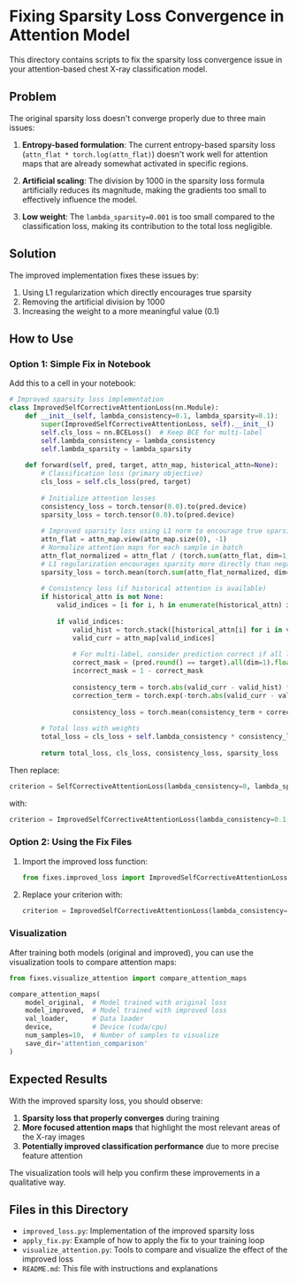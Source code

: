 # Fixing Sparsity Loss Convergence in Attention Model

This directory contains scripts to fix the sparsity loss convergence issue in your attention-based chest X-ray classification model.

## Problem

The original sparsity loss doesn't converge properly due to three main issues:

1. **Entropy-based formulation**: The current entropy-based sparsity loss (`attn_flat * torch.log(attn_flat)`) doesn't work well for attention maps that are already somewhat activated in specific regions.

2. **Artificial scaling**: The division by 1000 in the sparsity loss formula artificially reduces its magnitude, making the gradients too small to effectively influence the model.

3. **Low weight**: The `lambda_sparsity=0.001` is too small compared to the classification loss, making its contribution to the total loss negligible.

## Solution

The improved implementation fixes these issues by:

1. Using L1 regularization which directly encourages true sparsity
2. Removing the artificial division by 1000
3. Increasing the weight to a more meaningful value (0.1)

## How to Use

### Option 1: Simple Fix in Notebook

Add this to a cell in your notebook:

```python
# Improved sparsity loss implementation
class ImprovedSelfCorrectiveAttentionLoss(nn.Module):
    def __init__(self, lambda_consistency=0.1, lambda_sparsity=0.1):
        super(ImprovedSelfCorrectiveAttentionLoss, self).__init__()
        self.cls_loss = nn.BCELoss()  # Keep BCE for multi-label
        self.lambda_consistency = lambda_consistency
        self.lambda_sparsity = lambda_sparsity
    
    def forward(self, pred, target, attn_map, historical_attn=None):
        # Classification loss (primary objective)
        cls_loss = self.cls_loss(pred, target)
        
        # Initialize attention losses
        consistency_loss = torch.tensor(0.0).to(pred.device)
        sparsity_loss = torch.tensor(0.0).to(pred.device)
        
        # Improved sparsity loss using L1 norm to encourage true sparsity
        attn_flat = attn_map.view(attn_map.size(0), -1)
        # Normalize attention maps for each sample in batch
        attn_flat_normalized = attn_flat / (torch.sum(attn_flat, dim=1, keepdim=True) + 1e-8)
        # L1 regularization encourages sparsity more directly than negative entropy
        sparsity_loss = torch.mean(torch.sum(attn_flat_normalized, dim=1))
        
        # Consistency loss (if historical attention is available)
        if historical_attn is not None:
            valid_indices = [i for i, h in enumerate(historical_attn) if h is not None]
            
            if valid_indices:
                valid_hist = torch.stack([historical_attn[i] for i in valid_indices]).to(pred.device)
                valid_curr = attn_map[valid_indices]
                
                # For multi-label, consider prediction correct if all labels match
                correct_mask = (pred.round() == target).all(dim=1).float()[valid_indices].view(-1, 1, 1)
                incorrect_mask = 1 - correct_mask
                
                consistency_term = torch.abs(valid_curr - valid_hist) * correct_mask
                correction_term = torch.exp(-torch.abs(valid_curr - valid_hist)) * incorrect_mask
                
                consistency_loss = torch.mean(consistency_term + correction_term)
        
        # Total loss with weights
        total_loss = cls_loss + self.lambda_consistency * consistency_loss + self.lambda_sparsity * sparsity_loss
        
        return total_loss, cls_loss, consistency_loss, sparsity_loss
```

Then replace:

```python
criterion = SelfCorrectiveAttentionLoss(lambda_consistency=0, lambda_sparsity=0.001)
```

with:

```python
criterion = ImprovedSelfCorrectiveAttentionLoss(lambda_consistency=0.1, lambda_sparsity=0.1)
```

### Option 2: Using the Fix Files

1. Import the improved loss function:
   ```python
   from fixes.improved_loss import ImprovedSelfCorrectiveAttentionLoss
   ```

2. Replace your criterion with:
   ```python
   criterion = ImprovedSelfCorrectiveAttentionLoss(lambda_consistency=0.1, lambda_sparsity=0.1)
   ```

### Visualization

After training both models (original and improved), you can use the visualization tools to compare attention maps:

```python
from fixes.visualize_attention import compare_attention_maps

compare_attention_maps(
    model_original,  # Model trained with original loss
    model_improved,  # Model trained with improved loss
    val_loader,      # Data loader
    device,          # Device (cuda/cpu)
    num_samples=10,  # Number of samples to visualize
    save_dir='attention_comparison'
)
```

## Expected Results

With the improved sparsity loss, you should observe:

1. **Sparsity loss that properly converges** during training
2. **More focused attention maps** that highlight the most relevant areas of the X-ray images
3. **Potentially improved classification performance** due to more precise feature attention

The visualization tools will help you confirm these improvements in a qualitative way.

## Files in this Directory

- `improved_loss.py`: Implementation of the improved sparsity loss
- `apply_fix.py`: Example of how to apply the fix to your training loop
- `visualize_attention.py`: Tools to compare and visualize the effect of the improved loss
- `README.md`: This file with instructions and explanations 